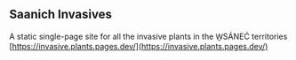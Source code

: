 ## Saanich Invasives
A static single-page site for all the invasive plants in the W̱SÁNEĆ territories
[https://invasive.plants.pages.dev/](https://invasive.plants.pages.dev/)
